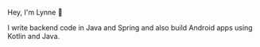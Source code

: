 Hey, I'm Lynne 👋

I write backend code in Java and Spring and also build Android apps using Kotlin and Java.
